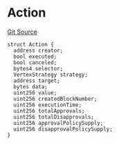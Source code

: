 # Action

[Git Source](https://github.com/llama-community/vertex-v1/blob/693b03f6823cb240f992102042b3702c0c97cf44/src/utils/Structs.sol)

```solidity
struct Action {
  address creator;
  bool executed;
  bool canceled;
  bytes4 selector;
  VertexStrategy strategy;
  address target;
  bytes data;
  uint256 value;
  uint256 createdBlockNumber;
  uint256 executionTime;
  uint256 totalApprovals;
  uint256 totalDisapprovals;
  uint256 approvalPolicySupply;
  uint256 disapprovalPolicySupply;
}
```
